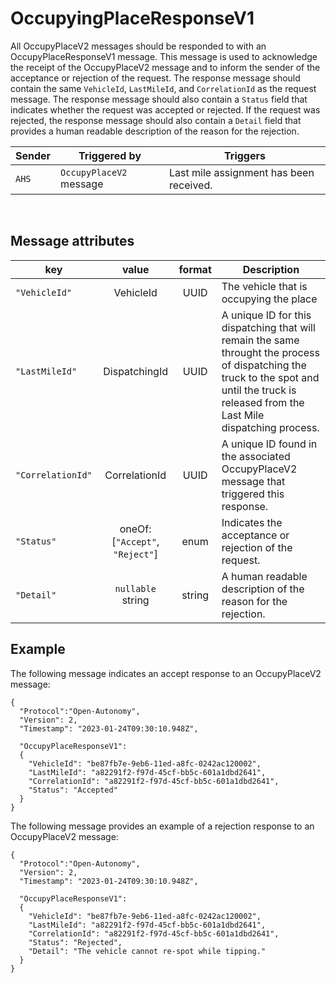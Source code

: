 # OccupyingPlaceResponseV1
All OccupyPlaceV2 messages should be responded to with an OccupyPlaceResponseV1 message.  This message is used to acknowledge the receipt of the OccupyPlaceV2 message and to inform the sender of the acceptance or rejection of the request.  The response message should contain the same `VehicleId`, `LastMileId`, and `CorrelationId` as the request message.  The response message should also contain a `Status` field that indicates whether the request was accepted or rejected.  If the request was rejected, the response message should also contain a `Detail` field that provides a human readable description of the reason for the rejection.

|Sender| Triggered by | Triggers|
|---|---|---|
|`AHS` | `OccupyPlaceV2` message| Last mile assignment has been received. |

<br>

## Message attributes

|key |value |format | Description|
|---|:---:|:---:|---|
|`"VehicleId"`| VehicleId | UUID| The vehicle that is occupying the place|
|`"LastMileId"`| DispatchingId | UUID| A unique ID for this dispatching that will remain the same throught the process of dispatching the truck to the spot and until the truck is released from the Last Mile dispatching process.|
|`"CorrelationId"`| CorrelationId | UUID| A unique ID found in the associated OccupyPlaceV2 message that triggered this response.|
|`"Status"`| oneOf: [`"Accept"`, `"Reject"`] | enum | Indicates the acceptance or rejection of the request.|
|`"Detail"`|`nullable` string | string | A human readable description of the reason for the rejection.|

## Example

The following message indicates an accept response to an OccupyPlaceV2 message:

```
{
  "Protocol":"Open-Autonomy",
  "Version": 2,
  "Timestamp": "2023-01-24T09:30:10.948Z",

  "OccupyPlaceResponseV1":
  {
    "VehicleId": "be87fb7e-9eb6-11ed-a8fc-0242ac120002",
    "LastMileId": "a82291f2-f97d-45cf-bb5c-601a1dbd2641",
    "CorrelationId": "a82291f2-f97d-45cf-bb5c-601a1dbd2641",
    "Status": "Accepted"
  }
}
```

The following message provides an example of a rejection response to an OccupyPlaceV2 message:

```
{
  "Protocol":"Open-Autonomy",
  "Version": 2,
  "Timestamp": "2023-01-24T09:30:10.948Z",

  "OccupyPlaceResponseV1":
  {
    "VehicleId": "be87fb7e-9eb6-11ed-a8fc-0242ac120002",
    "LastMileId": "a82291f2-f97d-45cf-bb5c-601a1dbd2641",
    "CorrelationId": "a82291f2-f97d-45cf-bb5c-601a1dbd2641",
    "Status": "Rejected",
    "Detail": "The vehicle cannot re-spot while tipping."
  }
}
```

